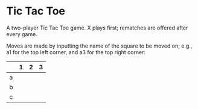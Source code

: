 # Tic Tac Toe

A two-player Tic Tac Toe game. X plays first; rematches are offered after every game.

Moves are made by inputting the name of the square to be moved on; e.g., a1 for the top left corner, and a3 for the top right corner:

| | 1 | 2 | 3 |
|---|---|---|---|
| a | | | |
| b | | | |
| c | | | |

